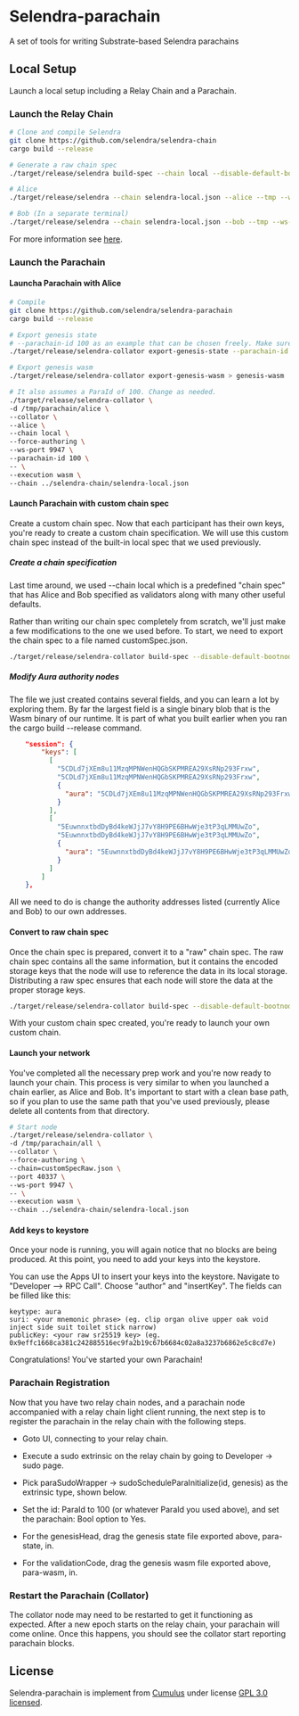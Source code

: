 # Selendra-parachain
A set of tools for writing Substrate-based Selendra parachains

## Local Setup
Launch a local setup including a Relay Chain and a Parachain.

### Launch the Relay Chain
```sh
# Clone and compile Selendra
git clone https://github.com/selendra/selendra-chain
cargo build --release

# Generate a raw chain spec
./target/release/selendra build-spec --chain local --disable-default-bootnode --raw > selendra-local.json

# Alice
./target/release/selendra --chain selendra-local.json --alice --tmp --ws-port 9945

# Bob (In a separate terminal)
./target/release/selendra --chain selendra-local.json --bob --tmp --ws-port 9946 --port 30334
```
For more information see [here](https://github.com/selendra/selendra-chain/blob/main/README.md).

### Launch the Parachain

#### Launcha Parachain with Alice

```sh
# Compile 
git clone https://github.com/selendra/selendra-parachain
cargo build --release

# Export genesis state
# --parachain-id 100 as an example that can be chosen freely. Make sure to everywhere use the same parachain id
./target/release/selendra-collator export-genesis-state --parachain-id 100 > genesis-state

# Export genesis wasm
./target/release/selendra-collator export-genesis-wasm > genesis-wasm

# It also assumes a ParaId of 100. Change as needed.
./target/release/selendra-collator \
-d /tmp/parachain/alice \
--collator \
--alice \
--chain local \
--force-authoring \
--ws-port 9947 \
--parachain-id 100 \
-- \
--execution wasm \
--chain ../selendra-chain/selendra-local.json
```

#### Launch Parachain with custom chain spec

Create a custom chain spec. Now that each participant has their own keys, you're ready to create a custom chain specification. We will use this custom chain spec instead of the built-in local spec that we used previously.

##### Create a chain specification

Last time around, we used --chain local which is a predefined "chain spec" that has Alice and Bob specified as validators along with many other useful defaults.

Rather than writing our chain spec completely from scratch, we'll just make a few modifications to the one we used before. To start, we need to export the chain spec to a file named customSpec.json.

```sh
./target/release/selendra-collator build-spec --disable-default-bootnode --chain local > customSpec.json
```

##### Modify Aura authority nodes

The file we just created contains several fields, and you can learn a lot by exploring them. By far the largest field is a single binary blob that is the Wasm binary of our runtime. It is part of what you built earlier when you ran the cargo build --release command.

```json
    "session": {
        "keys": [
          [
            "5CDLd7jXEm8u11MzqMPNWenHQGbSKPMREA29XsRNp293Frxw",
            "5CDLd7jXEm8u11MzqMPNWenHQGbSKPMREA29XsRNp293Frxw",
            {
              "aura": "5CDLd7jXEm8u11MzqMPNWenHQGbSKPMREA29XsRNp293Frxw"
            }
          ],
          [
            "5EuwnnxtbdDyBd4keWJjJ7vY8H9PE6BHwWje3tP3qLMMUwZo",
            "5EuwnnxtbdDyBd4keWJjJ7vY8H9PE6BHwWje3tP3qLMMUwZo",
            {
              "aura": "5EuwnnxtbdDyBd4keWJjJ7vY8H9PE6BHwWje3tP3qLMMUwZo"
            }
          ]
        ]
    },
```

All we need to do is change the authority addresses listed (currently Alice and Bob) to our own addresses.

#### Convert to raw chain spec

Once the chain spec is prepared, convert it to a "raw" chain spec. The raw chain spec contains all the same information, but it contains the encoded storage keys that the node will use to reference the data in its local storage. Distributing a raw spec ensures that each node will store the data at the proper storage keys.

```sh
./target/release/selendra-collator build-spec --disable-default-bootnode --chain=customSpec.json --raw > customSpecRaw.json
```

With your custom chain spec created, you're ready to launch your own custom chain.

#### Launch your network

You've completed all the necessary prep work and you're now ready to launch your chain. This process is very similar to when you launched a chain earlier, as Alice and Bob. It's important to start with a clean base path, so if you plan to use the same path that you've used previously, please delete all contents from that directory.

```sh
# Start node
./target/release/selendra-collator \
-d /tmp/parachain/all \
--collator \
--force-authoring \
--chain=customSpecRaw.json \
--port 40337 \
--ws-port 9947 \
-- \
--execution wasm \
--chain ../selendra-chain/selendra-local.json
```

#### Add keys to keystore

Once your node is running, you will again notice that no blocks are being produced. At this point, you need to add your keys into the keystore.

You can use the Apps UI to insert your keys into the keystore. Navigate to "Developer --> RPC Call". Choose "author" and "insertKey". The fields can be filled like this:

```
keytype: aura
suri: <your mnemonic phrase> (eg. clip organ olive upper oak void inject side suit toilet stick narrow)
publicKey: <your raw sr25519 key> (eg. 0x9effc1668ca381c242885516ec9fa2b19c67b6684c02a8a3237b6862e5c8cd7e)
```

Congratulations! You've started your own Parachain!

### Parachain Registration
Now that you have two relay chain nodes, and a parachain node accompanied with a relay chain light client running, the next step is to register the parachain in the relay chain with the following steps.
- Goto UI, connecting to your relay chain.
- Execute a sudo extrinsic on the relay chain by going to Developer -> sudo page.
- Pick paraSudoWrapper -> sudoScheduleParaInitialize(id, genesis) as the extrinsic type, shown below.

- Set the id: ParaId to 100 (or whatever ParaId you used above), and set the parachain: Bool option to Yes.

- For the genesisHead, drag the genesis state file exported above, para-state, in.

- For the validationCode, drag the genesis wasm file exported above, para-wasm, in.

### Restart the Parachain (Collator)

The collator node may need to be restarted to get it functioning as expected. After a new epoch starts on the relay chain, your parachain will come online. Once this happens, you should see the collator start reporting parachain blocks.

## License

Selendra-parachain is implement from [Cumulus](https://github.com/paritytech/cumulus.git) under license [GPL 3.0 licensed](LICENSE-GPL3).